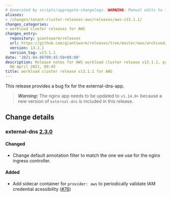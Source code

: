 ```yaml
---
# Generated by scripts/aggregate-changelogs. WARNING: Manual edits to this files will be overwritten.
aliases:
- /changes/tenant-cluster-releases-aws/releases/aws-v13.1.1/
changes_categories:
- workload cluster releases for AWS
changes_entry:
  repository: giantswarm/releases
  url: https://github.com/giantswarm/releases/tree/master/aws/archived/v13.1.1
  version: 13.1.1
  version_tag: v13.1.1
date: '2021-04-06T09:45:50+00:00'
description: Release notes for AWS workload cluster release v13.1.1, published on
  06 April 2021, 09:45
title: workload cluster release v13.1.1 for AWS
---
```


This release provides a bug fix for the external-dns-app.

> **_Warning:_** The nginx app needs to be updated to `v1.14.0+` because a new version of `external-dns` is included in this release.

## Change details


### external-dns [2.3.0](https://github.com/giantswarm/external-dns-app/releases/tag/v2.3.0)

#### Changed
- Change default annotation filter to match the one we use for the nginx ingress controller.
#### Added
- Add sidecar container for `provider: aws` to periodically validate IAM credential acessibility ([#76](https://github.com/giantswarm/external-dns-app/pull/76))
